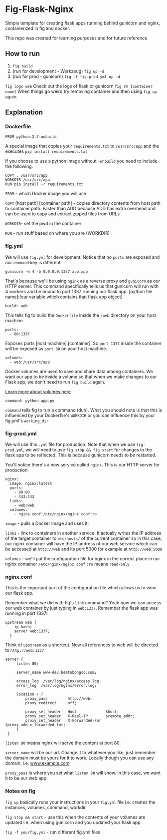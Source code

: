 # Fig-Flask-Nginx

Simple template for creating flask apps running behind gunicorn and nginx,
containerized in fig and docker.

This repo was created for learning purposes and for future reference.

## How to run

1. `fig build`
2. (run for development - Werkzeug) `fig up -d`
3. (run for prod - gunicorn) `fig -f fig-prod.yml up -d`

`fig logs web` Check out the logs of flask or gunicorn
`fig rm [container name]` When things go weird try removing container and then using `fig up` again.

## Explanation

### Dockerfile

```
FROM python:2.7-onbuild
```

A special image that copies your `requirements.txt` to `/usr/src/app` and the executes
`pip install requirements.txt`

If you choose to use a python image without `-onbuild` you need to include the following:

```
COPY . /usr/src/app
WORKDIR /usr/src/app
RUN pip install -r requirements.txt
```

`FROM` - which Docker image you will use

`COPY` [host path] [container path] - copies directory contents from host path to container path. Faster than ADD because ADD has extra overhead and can be used to copy and extract zipped files from URLs

`WORKDIR`- set the pwd in the container

`RUN` - run stuff based on where you are (WORKDIR)

### fig.yml

We will use `fig.yml` for development. Notice that no `ports` are exposed and our `command` key is different.

```
gunicorn -w 4 -b 0.0.0.0:1337 app:app
```

That's because we'll be using `nginx` as a reverse proxy and `gunicorn` as our HTTP server. This command specifically tells us that gunicorn will run with 4 workers and be bound to port 1337 running our flask app. [python file name]:[our variable which contains that flask app object]

`build: web`

This tells fig to build the `Dockerfile` inside the `/web` directory on your host machine.

```
ports:
  - 80:1337
```

Exposes ports [host machine]:[container]. So `port 1337` inside the container will be exposed as `port 80` on your host machine.

```
volumes:
  - web:/usr/src/app
```

Docker volumes are used to save and share data among containers.
We want our app to be inside a volume so that when we make changes to our Flask app, we don't need to run `fig build` again.

[Learn more about volumes here](https://docs.docker.com/userguide/dockervolumes/)

`command: python app.py`

`command` tells fig to run a command (duh). What you should note is that this is influenced by your Dockerfile's `WORKDIR` or you can influence this by your fig.yml's `working_dir`

### fig-prod.yml

We will use this `.yml` file for production. Note that when we use `fig-prod.yml`, we will need to use `fig stop && fig start` for changes to the flask app to be reflected. This is because gunicorn needs to be restarted.

You'll notice there's a new service called `nginx`. This is our HTTP server for production.

```
nginx:
  image: nginx:latest
  ports:
    - 80:80
    - 443:443
  links:
    - web:web
  volumes:
    - nginx.conf:/etc/nginx/nginx.conf:ro
```

`image` - pulls a Docker image and uses it.

`links` - link to containers in another service. It actually writes the IP address of the target container to `etc/hosts/` of the current container so in this case, our nginx container will have the IP address of our web service which can be accessed at `http://web` and its port 5000 for example at `http://web:5000`

`volumes` - we'll put the configuration file for nginx in the correct place in our nginx container `/etc/nginx/nginx.conf` `:ro` means `read-only`

### nginx.conf

This is the important part of the configuration file which allows us to view our flask app.

Remember what we did with fig's `link` command? Yeah now we can access our web container by just typing in `web:1337`. Remember the flask app was running in port 1337!


```
upstream web {
    ip_hash;
    server web:1337;
  }
```

Think of `upstream` as a shortcut. Now all references to web will be directed to `http://web:1337`

```
server {
     listen 80;

     server_name www-dev.beatobongco.com;

     access_log  /var/log/nginx/access.log;
     error_log  /var/log/nginx/error.log;

     location / {
         proxy_pass         http://web;
         proxy_redirect     off;

         proxy_set_header   Host             $host;
         proxy_set_header   X-Real-IP        $remote_addr;
         proxy_set_header   X-Forwarded-For  $proxy_add_x_forwarded_for;
     }
 }
```

`listen 80` means nginx will serve the content at port 80.

`server_name` will be our url. Change it to whatever you like, just remember the domain must be yours for it to work. Locally though you can use any domain. i.e. www.example.com

`proxy_pass` is where you set what `listen 80` will show. In this case, we want it to be our web app.


### Notes on fig

`fig up` basically runs your instructions in your `fig.yml` file i.e. creates the instances, volumes, command, workdir

`fig stop && start` - use this when the contents of your volumes are updated i.e. when using gunicorn and you updated your flask app

`fig -f yourfig.yml` - run different fig.yml files


